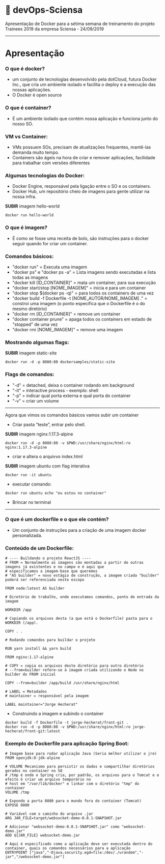 ﻿# 📌 devOps-Sciensa
Apresentação de Docker para a sétima semana de treinamento do projeto Trainees 2019 da empresa Sciensa - 24/09/2019
***

# Apresentação
### O que é docker?
  - um conjunto de tecnologias desenvolvido pela dotCloud, futura Docker Inc., que cria um ambiente isolado e facilita o deploy e a execução das nossas aplicações.
  - O Docker é open source

### O que é container?
  - É um ambiente isolado que contém nossa aplicação e funciona junto do nosso SO.

### VM vs Container:
  - VMs possuem SOs, precisam de atualizações frequentes, mantê-las demanda muito tempo.
  - Containers são ágeis na hora de criar e remover aplicações, facilidade para trabalhar com versões diferentes

### Algumas tecnologias do Docker: 
  - Docker Engine, responsável pela ligação entre o SO e os containers.
  - Docker Hub, um repositório cheio de imagens para gente utilizar na nossa infra.

**SUBIR** imagem hello-world 
  ```
  docker run hello-world
  ```
### O que é imagem?
  - É como se fosse uma receita de bolo, são instruções para o docker seguir quando for criar um container.

### Comandos básicos:
  - "docker run" = Executa uma imagem
  - "docker ps" e "docker ps -a" = Lista imagens sendo executadas e lista todas as imagens
  - "docker kill [ID_CONTAINER]" = mata um container, para sua execução
  - "docker start/stop [NOME_IMAGEM]" = inicia e para um container
  - "docker stop $(docker ps -q)" = para todos os containers de uma vez
  - "docker build -f Dockerfile -t [NOME_AUTOR/NOME_IMAGEM] ." = constroi uma imagem (o ponto especifica que o Dockerfile é o do mesmo diretório)
  - "docker rm [ID_CONTAINER]" = remove um container
  - "docker container prune" = apaga todos os containers em estado de "stopped" de uma vez
  - "docker rmi [NOME_IMAGEM]" = remove uma imagem

### Mostrando algumas flags:
**SUBIR** imagem static-site 
   ```
  docker run -d -p 8080:80 dockersamples/static-site
   ```
### Flags de comandos:
  - "-d" = detached, deixa o container rodando em background
  - "-it" = interactive process - exemplo: shell
  - "-p" = indicar qual porta externa e qual porta do container
  - "-v" = criar um volume
***
Agora que vimos os comandos básicos vamos subir um container
  - Criar pasta “teste”, entrar pelo shell.
  
**SUBIR** imagem nginx:1.17.3-alpine
   ```
  docker run -d -p 8080:80 -v $PWD:/usr/share/nginx/html:ro nginx:1.17.3-alpine
   ```
  - criar e altera o arquivvo index.html
  
**SUBIR** imagem ubuntu com flag interativa
 ```
docker run -it ubuntu
 ```
  - executar comando:
```
docker run ubuntu echo "eu estou no container"
```
  - Brincar no terminal
***
### O que é um dockerfile e o que ele contém?
  - Um conjunto de instruções para a criação de uma imagem docker personalizada.

### Conteúdo de um Dockerfile:
```
# ---- Buildando o projeto ReactJS ----
# FROM = Normalmente as imagens são montadas a partir de outras imagens já existentes e no campo e é aqui que
# especificamos a imagem-base que queremos 
# "AS builder" = novo estágio de construção, a imagem criada "builder" poderá ser referenciada neste escopo

FROM node:latest AS builder

# Diretório de trabalho, onde executamos comandos, ponto de entrada da imagem 

WORKDIR /app

# Copiando os arquivos desta (a que está o Dockerfile) pasta para o WORKDIR (/app).

COPY . .

# Rodando comandos para buildar o projeto

RUN yarn install && yarn build

FROM nginx:1.17-alpine

# COPY = copia os arquivos deste diretório para outro diretório
# --from=builder refere-se à imagem criada utilizando o Node no builder do FROM inicial

COPY --from=builder /app/build /usr/share/nginx/html

# LABEL = Metadados
# maintainer = responsável pela imagem

LABEL maintainer="Jorge Hecherat"
```
 - Construindo a imagem e subindo o container

```
docker build -f Dockerfile -t jorge-hecherat/front-git .
docker run -d -p 8080:80 -v $PWD:/usr/share/nginx/html:ro jorge-hecherat/front-git:latest
```

### Exemplo de Dockerfile para aplicação Spring Boot:

```
# Imagem base para rodar aplicação Java (Seria melhor utilizar o jre)
FROM openjdk:8-jdk-alpine

# VOLUME Mecanismo para persistir os dados e compartilhar diretórios gerados no container no SO
# /tmp é onde o Spring cria, por padrão, os arquivos para o Tomcat e o efeito é criar um arquivo temporário no 
# host em "/var/lib/docker" e linkar com o diretório "tmp" do container
VOLUME /tmp

# Expondo a porta 8080 para o mundo fora do container (Tomcat)
EXPOSE 8080

# Variável com o caminho do arquivo .jar
ARG JAR_FILE=target/websocket-demo-0.0.1-SNAPSHOT.jar

# Adicionar "websocket-demo-0.0.1-SNAPSHOT.jar" como "websocket-demo.jar"
ADD ${JAR_FILE} websocket-demo.jar

# Aqui é especificado como a aplicação deve ser executada dentro do container, quais os comandos necessários para a aplicação
ENTRYPOINT ["java","-Djava.security.egd=file:/dev/./urandom","-jar","/websocket-demo.jar"]
```

